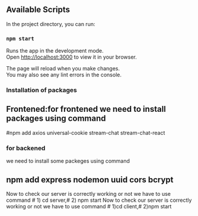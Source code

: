 ## Available Scripts

In the project directory, you can run:

### `npm start`

Runs the app in the development mode.\
Open [http://localhost:3000](http://localhost:3000) to view it in your browser.

The page will reload when you make changes.\
You may also see any lint errors in the console.

### Installation of packages
## Frontened:for frontened we need to install packages using  command
 #npm add axios universal-cookie stream-chat stream-chat-react
 
 ### for backened 
 we need to install  some packeges using command
 ## npm add express nodemon uuid cors bcrypt
 
 Now to check our server is correctly working or not we have to use command # 1) cd server,# 2) npm start
  Now to check our server is correctly working or not we have to use command # 1)cd client,# 2)npm start                                                                       
